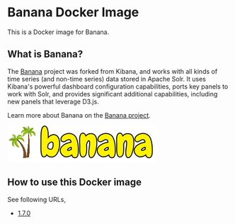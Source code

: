 # Banana Docker Image

This is a Docker image for Banana.

## What is Banana?

The [Banana](https://github.com/lucidworks/banana) project was forked from Kibana, and works with all kinds of time series (and non-time series) data stored in Apache Solr. It uses Kibana's powerful dashboard configuration capabilities, ports key panels to work with Solr, and provides significant additional capabilities, including new panels that leverage D3.js.

Learn more about Banana on the [Banana project](https://github.com/lucidworks/banana).

![Banana](https://raw.githubusercontent.com/aadel/banana/develop/src/img/banana.png)

## How to use this Docker image

See following URLs, 

- [1.7.0](https://github.com/aadel/docker-banana/blob/master/1.7.0/README.md)
